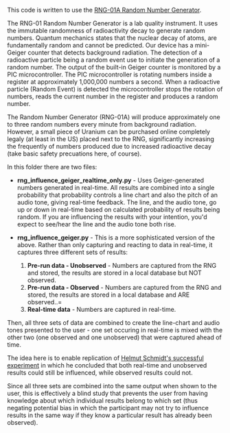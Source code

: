This code is written to use the [RNG-01A Random Number Generator](https://www.imagesco.com/psi/random-number-generator.html).

The RNG-01 Random Number Generator is a lab quality instrument. It uses the immutable randomness of radioactivity decay to generate random numbers. Quantum mechanics states that the nuclear decay of atoms, are fundamentally random and cannot be predicted. Our device has a mini-Geiger counter that detects background radiation. The detection of a radioactive particle being a random event use to initiate the generation of a random number. The output of the built-in Geiger counter is monitored by a PIC microcontroller. The PIC microcontroller is rotating numbers inside a register at approximately 1,000,000 numbers a second. When a radioactive particle (Random Event) is detected the microcontroller stops the rotation of numbers, reads the current number in the register and produces a random number. 

The Random Number Generator (RNG-01A) will produce approximately one to three random numbers every minute from background radiation. However, a small piece of Uranium can be purchased online completely legaly (at least in the US) placed next to the RNG, significantly increasing the frequently of numbers produced due to increased radioactive decay (take basic safety precuations here, of course).

In this folder there are two files:

* **rng_influence_geiger_realtime_only.py** -  Uses Geiger-generated numbers generated in real-time. All results are combined into a single probability that probability controls a line chart and also the pitch of an audio tone, giving real-time feedback. The line, and the audio tone, go up or down in real-time based on calculated probability of results being random. If you are influencing the results with your intention, you'd expect to see/hear the line and the audio tone both rise.

* **rng_influence_geiger.py** - This is a more sophisticated version of the above. Rather than only capturing and reacting to data in real-time, it captures three different sets of results:
  1. **Pre-run data - Unobserved** - Numbers are captured from the RNG and stored, the results are stored in a local database but NOT observed.
  2. **Pre-run data - Observed** - Numbers are captured from the RNG and stored, the results are stored in a local database and ARE observed..=
  3. **Real-time data** - Numbers are captured in real-time.
 
Then, all three sets of data are combined to create the line-chart and audio tones presented to the user - one set occuring in real-time is mixed with the other two (one observed and one unobserved) that were captured ahead of time.

The idea here is to enable replication of [Helmut Schmidt's successful experiment](https://www.fourmilab.ch/rpkp/retro.html) in which he concluded that both real-time and unobserved results could still be influenced, while observed results could not.

Since all three sets are combined into the same output when shown to the user, this is effectively a blind study that prevents the user from having knowledge about which individual results belong to which set (thus negating potential bias in which the participant may not try to influence results in the same way if they know a particular result has already been observed).



